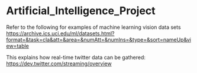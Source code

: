 # Artificial_Intelligence_Project

Refer to the following for examples of machine learning vision data sets  
https://archive.ics.uci.edu/ml/datasets.html?format=&task=cla&att=&area=&numAtt=&numIns=&type=&sort=nameUp&view=table

This explains how real-time twitter data can be gathered:
https://dev.twitter.com/streaming/overview
